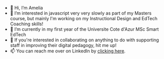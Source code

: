 - 👋 Hi, I’m Amelia
- 👀 I’m interested in javascript very very slowly as part of my Masters course, but mainly I'm working on my Instructional Design and EdTech Coaching skills!
- 🌱 I’m currently in my first year of the Universite Cote d'Azur MSc Smart EdTech 
- 💞️ If you're interested in collaborating on anything to do with supporting staff in improving their digital pedagogy, hit me up! 
- 📫 You can reach me over on LinkedIn by <a href="www.linkedin.com/in/ameliaking1">clicking here</a>.

<!---
rosie-rosebud/rosie-rosebud is a ✨ special ✨ repository because its `README.md` (this file) appears on your GitHub profile.
You can click the Preview link to take a look at your changes.
--->
